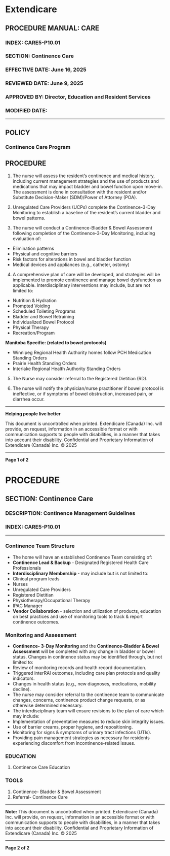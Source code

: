 # Extendicare

## PROCEDURE MANUAL: CARE
### INDEX: CARE5-P10.01
### SECTION: Continence Care
### EFFECTIVE DATE: June 16, 2025
### REVIEWED DATE: June 9, 2025
### APPROVED BY: Director, Education and Resident Services
### MODIFIED DATE:

----

## POLICY
### Continence Care Program

## PROCEDURE

1. The nurse will assess the resident’s continence and medical history, including current management strategies and the use of products and medications that may impact bladder and bowel function upon move-in. The assessment is done in consultation with the resident and/or Substitute Decision-Maker (SDM)/Power of Attorney (POA).

2. Unregulated Care Providers (UCPs) complete the Continence-3-Day Monitoring to establish a baseline of the resident’s current bladder and bowel patterns.

3. The nurse will conduct a Continence-Bladder & Bowel Assessment following completion of the Continence-3-Day Monitoring, including evaluation of:
- Elimination patterns
- Physical and cognitive barriers
- Risk factors for alterations in bowel and bladder function
- Medical devices and appliances (e.g., catheter, ostomy)

4. A comprehensive plan of care will be developed, and strategies will be implemented to promote continence and manage bowel dysfunction as applicable. Interdisciplinary interventions may include, but are not limited to:
- Nutrition & Hydration
- Prompted Voiding
- Scheduled Toileting Programs
- Bladder and Bowel Retraining
- Individualized Bowel Protocol
- Physical Therapy
- Recreation/Program

**Manitoba Specific: (related to bowel protocols)**
- Winnipeg Regional Health Authority homes follow PCH Medication Standing Orders
- Prairie Health Standing Orders
- Interlake Regional Health Authority Standing Orders

5. The Nurse may consider referral to the Registered Dietitian (RD).

6. The nurse will notify the physician/nurse practitioner if bowel protocol is ineffective, or if symptoms of bowel obstruction, increased pain, or diarrhea occur.

----

**Helping people live better**

This document is uncontrolled when printed. Extendicare (Canada) Inc. will provide, on request, information in an accessible format or with communication supports to people with disabilities, in a manner that takes into account their disability. Confidential and Proprietary Information of Extendicare (Canada) Inc. © 2025

----

**Page 1 of 2**

# PROCEDURE

## SECTION: Continence Care
### DESCRIPTION: Continence Management Guidelines
### INDEX: CARE5-P10.01

----

### Continence Team Structure
- The home will have an established Continence Team consisting of:
- **Continence Lead & Backup** - Designated Registered Health Care Professionals
- **Interdisciplinary Membership** - may include but is not limited to:
- Clinical program leads
- Nurses
- Unregulated Care Providers
- Registered Dietitian
- Physiotherapy/Occupational Therapy
- IPAC Manager
- **Vendor Collaboration** - selection and utilization of products, education on best practices and use of monitoring tools to track & report continence outcomes.

### Monitoring and Assessment
- **Continence- 3-Day Monitoring** and the **Continence-Bladder & Bowel Assessment** will be completed with any change in bladder or bowel status. Changes in continence status may be identified through, but not limited to:
- Review of monitoring records and health record documentation.
- Triggered interRAI outcomes, including care plan protocols and quality indicators.
- Changes in health status (e.g., new diagnoses, medications, mobility decline).
- The nurse may consider referral to the continence team to communicate changes, concerns, continence product change requests, or as otherwise determined necessary.
- The interdisciplinary team will ensure revisions to the plan of care which may include:
- Implementation of preventative measures to reduce skin integrity issues.
- Use of barrier creams, proper hygiene, and repositioning.
- Monitoring for signs & symptoms of urinary tract infections (UTIs).
- Providing pain management strategies as necessary for residents experiencing discomfort from incontinence-related issues.

### EDUCATION
1. Continence Care Education

### TOOLS
1. Continence- Bladder & Bowel Assessment
2. Referral- Continence Care

----

**Note:** This document is uncontrolled when printed.
Extendicare (Canada) Inc. will provide, on request, information in an accessible format or with communication supports to people with disabilities, in a manner that takes into account their disability. Confidential and Proprietary Information of Extendicare (Canada) Inc. © 2025

----

**Page 2 of 2**